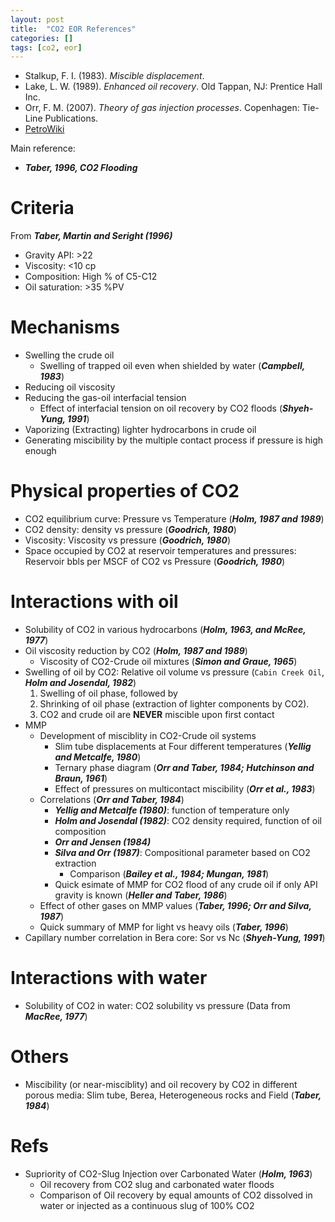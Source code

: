 ```yaml
---
layout: post
title:  "CO2 EOR References"
categories: []
tags: [co2, eor]
---
```



*   Stalkup, F. I. (1983). *Miscible displacement*.
*   Lake, L. W. (1989). *Enhanced oil recovery*. Old Tappan, NJ: Prentice Hall Inc.
*   Orr, F. M. (2007). *Theory of gas injection processes*. Copenhagen: Tie-Line Publications.
*   [PetroWiki](https://petrowiki.org/PetroWiki)


Main reference:
- ***Taber, 1996, CO2 Flooding***


# Criteria
From ***Taber, Martin and Seright (1996)***

- Gravity API: >22
- Viscosity: <10 cp
- Composition: High % of C5-C12
- Oil saturation: >35 %PV

# Mechanisms

- Swelling the crude oil
  - Swelling of trapped oil even when shielded by water (***Campbell, 1983***)
- Reducing oil viscosity
- Reducing the gas-oil interfacial tension
  - Effect of interfacial tension on oil recovery by CO2 floods (***Shyeh-Yung, 1991***)
- Vaporizing (Extracting) lighter hydrocarbons in crude oil
- Generating miscibility by the multiple contact process if pressure is high enough

# Physical properties of CO2

- CO2 equilibrium curve: Pressure vs Temperature (***Holm, 1987 and 1989***)
- CO2 density: density vs pressure (***Goodrich, 1980***)
- Viscosity: Viscosity vs pressure (***Goodrich, 1980***)
- Space occupied by CO2 at reservoir temperatures and pressures: Reservoir bbls per MSCF of CO2 vs Pressure (***Goodrich, 1980***)
  
# Interactions with oil

- Solubility of CO2 in various hydrocarbons (***Holm, 1963, and McRee, 1977***)
- Oil viscosity reduction by CO2 (***Holm, 1987 and 1989***)
  - Viscosity of CO2-Crude oil mixtures (***Simon and Graue, 1965***)
- Swelling of oil by CO2: Relative oil volume vs pressure (`Cabin Creek Oil`, ***Holm and Josendal, 1982***)
  1. Swelling of oil phase, followed by
  1. Shrinking of oil phase (extraction of lighter components by CO2).
  1. CO2 and crude oil are **NEVER** miscible upon first contact
- MMP
  - Development of misciblity in CO2-Crude oil systems 
    - Slim tube displacements at Four different temperatures (***Yellig and Metcalfe, 1980***)
    - Ternary phase diagram (***Orr and Taber, 1984; Hutchinson and Braun, 1961***)
    - Effect of pressures on multicontact miscibility (***Orr et al., 1983***)
  - Correlations (***Orr and Taber, 1984***)
    - ***Yellig and Metcalfe (1980)***: function of temperature only
    - ***Holm and Josendal (1982)***: CO2 density required, function of oil composition
    - ***Orr and Jensen (1984)***
    - ***Silva and Orr (1987)***: Compositional parameter based on CO2 extraction
      - Comparison (***Bailey et al., 1984; Mungan, 1981***)
    - Quick esimate of MMP for CO2 flood of any crude oil if only API gravity is known (***Heller and Taber, 1986***)
  - Effect of other gases on MMP values (***Taber, 1996; Orr and Silva, 1987***)
  - Quick summary of MMP for light vs heavy oils (***Taber, 1996***)
- Capillary number correlation in Bera core: Sor vs Nc (***Shyeh-Yung, 1991***)

# Interactions with water

- Solubility of CO2 in water: CO2 solubility vs pressure (Data from ***MacRee, 1977***)


# Others

- Miscibility (or near-misciblity) and oil recovery by CO2 in different porous media: Slim tube, Berea, Heterogeneous rocks and Field (***Taber, 1984***)



# Refs
- Supriority of CO2-Slug Injection over Carbonated Water (***Holm, 1963***)
  - Oil recovery from CO2 slug and carbonated water floods
  - Comparison of Oil recovery by equal amounts of CO2 dissolved in water or injected as a continuous slug of 100% CO2
  
  
  

